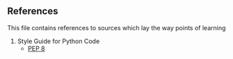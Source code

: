 ## References
This file contains references to sources which lay the way points of learning

1. Style Guide for Python Code
    * [PEP 8](https://www.python.org/dev/peps/pep-0008/)

